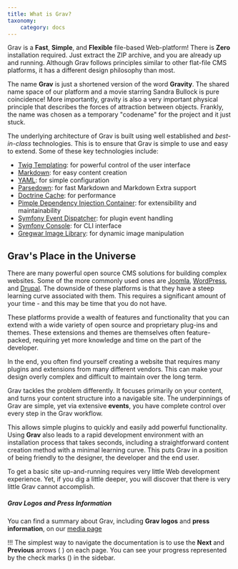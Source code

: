 ```yaml
---
title: What is Grav?
taxonomy:
    category: docs
---
```


Grav is a **Fast**, **Simple**, and **Flexible** file-based Web-platform!  There is **Zero** installation required.  Just extract the ZIP archive, and you are already up and running.  Although Grav follows principles similar to other flat-file CMS platforms, it has a different design philosophy than most.

The name **Grav** is just a shortened version of the word **Gravity**. The shared name space of our platform and a movie starring Sandra Bullock is pure coincidence! More importantly, gravity is also a very important physical principle that describes the forces of attraction between objects. Frankly, the name was chosen as a temporary "codename" for the project and it just stuck.

The underlying architecture of Grav is built using well established and _best-in-class_ technologies. This is to ensure that Grav is simple to use and easy to extend. Some of these key technologies include:

* [Twig Templating](http://twig.sensiolabs.org/): for powerful control of the user interface
* [Markdown](http://en.wikipedia.org/wiki/Markdown): for easy content creation
* [YAML](http://yaml.org): for simple configuration
* [Parsedown](http://parsedown.org/): for fast Markdown and Markdown Extra support
* [Doctrine Cache](http://docs.doctrine-project.org/en/latest/reference/caching.html): for performance
* [Pimple Dependency Injection Container](http://pimple.sensiolabs.org/): for extensibility and maintainability
* [Symfony Event Dispatcher](http://symfony.com/doc/current/components/event_dispatcher/introduction.html): for plugin event handling
* [Symfony Console](http://symfony.com/doc/current/components/console/introduction.html): for CLI interface
* [Gregwar Image Library](https://github.com/Gregwar/Image): for dynamic image manipulation

## Grav's Place in the Universe

There are many powerful open source CMS solutions for building complex websites.  Some of the more commonly used ones are [Joomla](http://joomla.org), [WordPress](http://wordpress.org), and [Drupal](http://drupal.org). The downside of these platforms is that they have a steep learning curve associated with them. This requires a significant amount of your time - and this may be time that you do not have.

These platforms provide a wealth of features and functionality that you can extend with a wide variety of open source and proprietary plug-ins and themes.  These extensions and themes are themselves often feature-packed, requiring yet more knowledge and time on the part of the developer.

In the end, you often find yourself creating a website that requires many plugins and extensions from many different vendors. This can make your design overly complex and difficult to maintain over the long term.

Grav tackles the problem differently.  It focuses primarily on your content, and turns your content structure into a navigable site.  The underpinnings of Grav are simple, yet via extensive **events**, you have complete control over every step in the Grav workflow.

This allows simple plugins to quickly and easily add powerful functionality. Using **Grav** also leads to a rapid development environment with an installation process that takes seconds, including a straightforward content creation method with a minimal learning curve. This puts Grav in a position of being friendly to the designer, the developer and the end user.

To get a basic site up-and-running requires very little Web development experience. Yet, if you dig a little deeper, you will discover that there is very little Grav cannot accomplish.

##### Grav Logos and Press Information

You can find a summary about Grav, including **Grav logos** and **press information**, on our [media page](http://getgrav.org/media)

!!! The simplest way to navigate the documentation is to use the **Next** and **Previous** arrows (<i class="fa fa-chevron-left"></i> <i class="fa fa-chevron-right"></i>) on each page. You can see your progress represented by the check marks (<i class="fa fa-check"></i>) in the sidebar.
